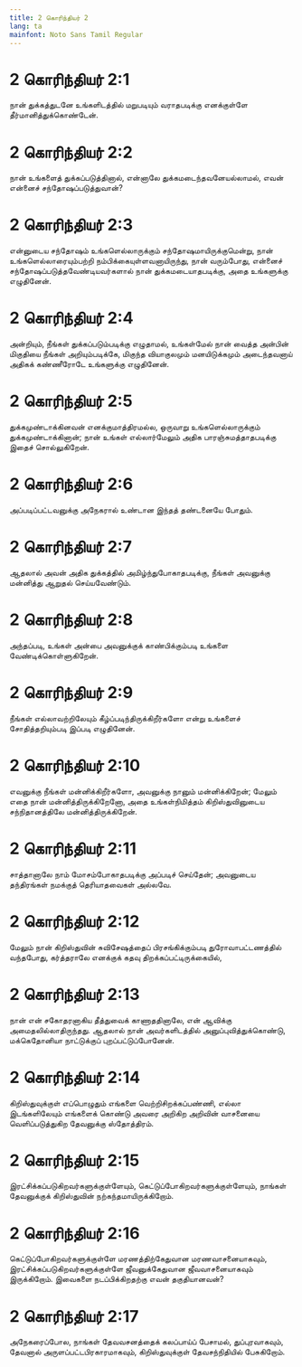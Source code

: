 ```yaml
---
title: 2 கொரிந்தியர் 2
lang: ta
mainfont: Noto Sans Tamil Regular
---
```


# 2 கொரிந்தியர் 2:1

நான் துக்கத்துடனே உங்களிடத்தில் மறுபடியும் வராதபடிக்கு எனக்குள்ளே தீர்மானித்துக்கொண்டேன்.

# 2 கொரிந்தியர் 2:2

நான் உங்களைத் துக்கப்படுத்தினால், என்னாலே துக்கமடைந்தவனேயல்லாமல், எவன் என்னைச் சந்தோஷப்படுத்துவான்?

# 2 கொரிந்தியர் 2:3

என்னுடைய சந்தோஷம் உங்களெல்லாருக்கும் சந்தோஷமாயிருக்குமென்று, நான் உங்களெல்லாரையும்பற்றி நம்பிக்கையுள்ளவனாயிருந்து, நான் வரும்போது, என்னைச் சந்தோஷப்படுத்தவேண்டியவர்களால் நான் துக்கமடையாதபடிக்கு, அதை உங்களுக்கு எழுதினேன்.

# 2 கொரிந்தியர் 2:4

அன்றியும், நீங்கள் துக்கப்படும்படிக்கு எழுதாமல், உங்கள்மேல் நான் வைத்த அன்பின் மிகுதியை நீங்கள் அறியும்படிக்கே, மிகுந்த வியாகுலமும் மனயிடுக்கமும் அடைந்தவனாய் அதிகக் கண்ணீரோடே உங்களுக்கு எழுதினேன்.

# 2 கொரிந்தியர் 2:5

துக்கமுண்டாக்கினவன் எனக்குமாத்திரமல்ல, ஒருவாறு உங்களெல்லாருக்கும் துக்கமுண்டாக்கினான்; நான் உங்கள் எல்லார்மேலும் அதிக பாரஞ்சுமத்தாதபடிக்கு இதைச் சொல்லுகிறேன்.

# 2 கொரிந்தியர் 2:6

அப்படிப்பட்டவனுக்கு அநேகரால் உண்டான இந்தத் தண்டனையே போதும்.

# 2 கொரிந்தியர் 2:7

ஆதலால் அவன் அதிக துக்கத்தில் அமிழ்ந்துபோகாதபடிக்கு, நீங்கள் அவனுக்கு மன்னித்து ஆறுதல் செய்யவேண்டும்.

# 2 கொரிந்தியர் 2:8

அந்தப்படி, உங்கள் அன்பை அவனுக்குக் காண்பிக்கும்படி உங்களை வேண்டிக்கொள்ளுகிறேன்.

# 2 கொரிந்தியர் 2:9

நீங்கள் எல்லாவற்றிலேயும் கீழ்ப்படிந்திருக்கிறீர்களோ என்று உங்களைச் சோதித்தறியும்படி இப்படி எழுதினேன்.

# 2 கொரிந்தியர் 2:10

எவனுக்கு நீங்கள் மன்னிக்கிறீர்களோ, அவனுக்கு நானும் மன்னிக்கிறேன்; மேலும் எதை நான் மன்னித்திருக்கிறேனோ, அதை உங்கள்நிமித்தம் கிறிஸ்துவினுடைய சந்நிதானத்திலே மன்னித்திருக்கிறேன்.

# 2 கொரிந்தியர் 2:11

சாத்தானாலே நாம் மோசம்போகாதபடிக்கு அப்படிச் செய்தேன்; அவனுடைய தந்திரங்கள் நமக்குத் தெரியாதவைகள் அல்லவே.

# 2 கொரிந்தியர் 2:12

மேலும் நான் கிறிஸ்துவின் சுவிசேஷத்தைப் பிரசங்கிக்கும்படி துரோவாபட்டணத்தில் வந்தபோது, கர்த்தராலே எனக்குக் கதவு திறக்கப்பட்டிருக்கையில்,

# 2 கொரிந்தியர் 2:13

நான் என் சகோதரனாகிய தீத்துவைக் காணாததினாலே, என் ஆவிக்கு அமைதலில்லாதிருந்தது. ஆதலால் நான் அவர்களிடத்தில் அனுப்புவித்துக்கொண்டு, மக்கெதோனியா நாட்டுக்குப் புறப்பட்டுப்போனேன்.

# 2 கொரிந்தியர் 2:14

கிறிஸ்துவுக்குள் எப்பொழுதும் எங்களை வெற்றிசிறக்கப்பண்ணி, எல்லா இடங்களிலேயும் எங்களைக் கொண்டு அவரை அறிகிற அறிவின் வாசனையை வெளிப்படுத்துகிற தேவனுக்கு ஸ்தோத்திரம்.

# 2 கொரிந்தியர் 2:15

இரட்சிக்கப்படுகிறவர்களுக்குள்ளேயும், கெட்டுப்போகிறவர்களுக்குள்ளேயும், நாங்கள் தேவனுக்குக் கிறிஸ்துவின் நற்கந்தமாயிருக்கிறோம்.

# 2 கொரிந்தியர் 2:16

கெட்டுப்போகிறவர்களுக்குள்ளே மரணத்திற்கேதுவான மரணவாசனையாகவும், இரட்சிக்கப்படுகிறவர்களுக்குள்ளே ஜீவனுக்கேதுவான ஜீவவாசனையாகவும் இருக்கிறோம். இவைகளை நடப்பிக்கிறதற்கு எவன் தகுதியானவன்?

# 2 கொரிந்தியர் 2:17

அநேகரைப்போல, நாங்கள் தேவவசனத்தைக் கலப்பாய்ப் பேசாமல், துப்புரவாகவும், தேவனால் அருளப்பட்டபிரகாரமாகவும், கிறிஸ்துவுக்குள் தேவசந்நிதியில் பேசுகிறோம்.

